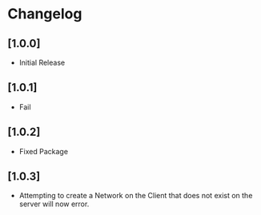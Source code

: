# Changelog

## [1.0.0]
- Initial Release

## [1.0.1]
- Fail

## [1.0.2]
- Fixed Package

## [1.0.3]
- Attempting to create a Network on the Client that does not exist on the server will now error.
